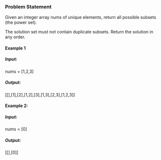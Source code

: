 ### Problem Statement

Given an integer array nums of unique elements, return all possible subsets (the power set).

The solution set must not contain duplicate subsets. Return the solution in any order.

#### Example 1

##### Input:
nums = [1,2,3]
##### Output: 
[[],[1],[2],[1,2],[3],[1,3],[2,3],[1,2,3]]


#### Example 2:

##### Input: 
nums = [0]
#####  Output: 
[[],[0]]
